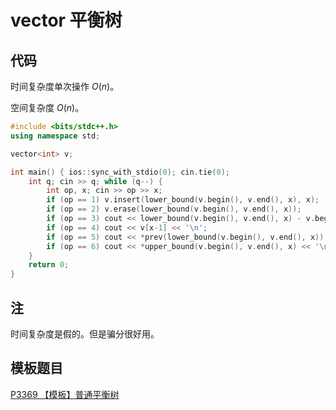 # vector 平衡树

## 代码

时间复杂度单次操作 $O(n)$。

空间复杂度 $O(n)$。

```cpp
#include <bits/stdc++.h>
using namespace std;

vector<int> v;

int main() { ios::sync_with_stdio(0); cin.tie(0);
    int q; cin >> q; while (q--) {
        int op, x; cin >> op >> x;
        if (op == 1) v.insert(lower_bound(v.begin(), v.end(), x), x);
        if (op == 2) v.erase(lower_bound(v.begin(), v.end(), x));
        if (op == 3) cout << lower_bound(v.begin(), v.end(), x) - v.begin() + 1 << '\n';
        if (op == 4) cout << v[x-1] << '\n';
        if (op == 5) cout << *prev(lower_bound(v.begin(), v.end(), x)) << '\n';
        if (op == 6) cout << *upper_bound(v.begin(), v.end(), x) << '\n';
    }
    return 0;
}
```

## 注

时间复杂度是假的。但是骗分很好用。

## 模板题目

[P3369 【模板】普通平衡树](https://www.luogu.com.cn/problem/P3369)
